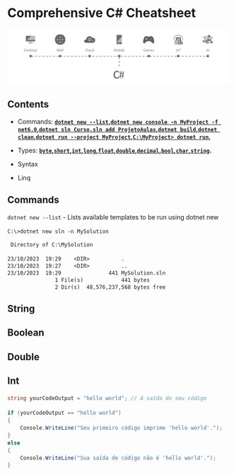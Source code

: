 # Comprehensive C# Cheatsheet
<p align="center">
  <img src="images/csharp_1.png">
</p>

## Contents 

- Commands: **[`dotnet new --list`](#Commands)**__,__**[`dotnet new console -n MyProject -f net6.0`](#Commands)**__,__**[`dotnet sln Curso.sln add ProjetoAulas`](#Commands)**__,__**[`dotnet build`](#Commands)**__,__**[`dotnet clean`](#Commands)**__,__**[`dotnet run --project MyProject`](#Commands)**__,__**[`C:\MyProject> dotnet run`](#Commands)**__,__

- Types:  **[`byte`](#Commands)**__,__**[`short`](#Commands)**__,__**[`int`](#int)**__,__**[`long`](#Commands)**__,__**[`float`](#Commands)**__,__**[`double`](#Commands)**__,__**[`decimal`](#Commands)**__,__**[`bool`](#Commands)**__,__**[`char`](#Commands)**__,__**[`string`](#Commands)**__.__
- Syntax 
- Linq


## Commands
`dotnet new --list` - Lists available templates to be run using dotnet new

`C:\>dotnet new sln -n MySolution`

```prompt
 Directory of C:\MySolution

23/10/2023  19:29    <DIR>          .
23/10/2023  19:27    <DIR>          ..
23/10/2023  19:29               441 MySolution.sln
               1 File(s)            441 bytes
               2 Dir(s)  48,576,237,568 bytes free
```





## String

## Boolean

## Double

## Int

```c#
string yourCodeOutput = "hello world"; // A saída do seu código

if (yourCodeOutput == "hello world")
{
    Console.WriteLine("Seu primeiro código imprime 'hello world'.");
}
else
{
    Console.WriteLine("Sua saída de código não é 'hello world'.");
}

```
